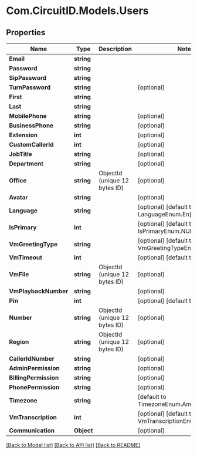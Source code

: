 
# Com.CircuitID.Models.Users

## Properties

Name | Type | Description | Notes
------------ | ------------- | ------------- | -------------
**Email** | **string** |  | 
**Password** | **string** |  | 
**SipPassword** | **string** |  | 
**TurnPassword** | **string** |  | [optional] 
**First** | **string** |  | 
**Last** | **string** |  | 
**MobilePhone** | **string** |  | [optional] 
**BusinessPhone** | **string** |  | [optional] 
**Extension** | **int** |  | [optional] 
**CustomCallerId** | **int** |  | [optional] 
**JobTitle** | **string** |  | [optional] 
**Department** | **string** |  | [optional] 
**Office** | **string** | ObjectId (unique 12 bytes ID) | [optional] 
**Avatar** | **string** |  | [optional] 
**Language** | **string** |  | [optional] [default to LanguageEnum.En]
**IsPrimary** | **int** |  | [optional] [default to IsPrimaryEnum.NUMBER_0]
**VmGreetingType** | **string** |  | [optional] [default to VmGreetingTypeEnum.Default]
**VmTimeout** | **int** |  | [optional] [default to 20]
**VmFile** | **string** | ObjectId (unique 12 bytes ID) | [optional] 
**VmPlaybackNumber** | **string** |  | [optional] 
**Pin** | **int** |  | [optional] [default to 1234]
**Number** | **string** | ObjectId (unique 12 bytes ID) | [optional] 
**Region** | **string** | ObjectId (unique 12 bytes ID) | [optional] 
**CallerIdNumber** | **string** |  | [optional] 
**AdminPermission** | **string** |  | [optional] 
**BillingPermission** | **string** |  | [optional] 
**PhonePermission** | **string** |  | [optional] 
**Timezone** | **string** |  | [default to TimezoneEnum.AmericaNewYork]
**VmTranscription** | **int** |  | [optional] [default to VmTranscriptionEnum.NUMBER_0]
**Communication** | **Object** |  | [optional] 

[[Back to Model list]](../README.md#documentation-for-models)
[[Back to API list]](../README.md#documentation-for-api-endpoints)
[[Back to README]](../README.md)

